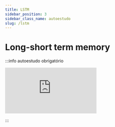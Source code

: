 ```yaml
---
title: LSTM
sidebar_position: 3
sidebar_class_name: autoestudo
slug: /lstm
---
```


# Long-short term memory

:::info autoestudo obrigatório

<div style={{ textAlign: 'center' }}>
    <iframe 
        style={{
            display: 'block',
            margin: 'auto',
            width: '100%',
            height: '50vh',
        }}
        src="https://www.youtube.com/embed/YCzL96nL7j0" 
        frameborder="0" 
        allowFullScreen>
    </iframe>
</div>

:::

